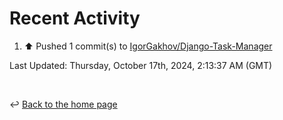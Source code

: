 # Recent Activity

<!--RECENT_ACTIVITY:start-->
1. ⬆️ Pushed 1 commit(s) to [IgorGakhov/Django-Task-Manager](https://github.com/IgorGakhov/Django-Task-Manager)<br>
<!--RECENT_ACTIVITY:end-->

<!--RECENT_ACTIVITY:last_update-->
Last Updated: Thursday, October 17th, 2024, 2:13:37 AM (GMT)
<!--RECENT_ACTIVITY:last_update_end-->

<br>

↩️ [Back to the home page](/README.md)
